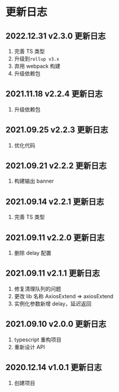 # 更新日志

## 2022.12.31 v2.3.0 更新日志

1. 完善 TS 类型
2. 升级到`rollup v3.x`
3. 弃用 webpack 构建
4. 升级依赖包

## 2021.11.18 v2.2.4 更新日志

1. 升级依赖包

## 2021.09.25 v2.2.3 更新日志

1. 优化代码

## 2021.09.21 v2.2.2 更新日志

1. 构建输出 banner

## 2021.09.14 v2.2.1 更新日志

1. 完善 TS 类型

## 2021.09.11 v2.2.0 更新日志

1. 删除 delay 配置

## 2021.09.11 v2.1.1 更新日志

1. 修复清理队列的问题
2. 更改 lib 名称 AxiosExtend => axiosExtend
3. 实例化参数新增 delay，延迟返回

## 2021.09.10 v2.0.0 更新日志

1. typescript 重构项目
2. 重新设计 API

## 2020.12.14 v1.0.1 更新日志

1. 创建项目
